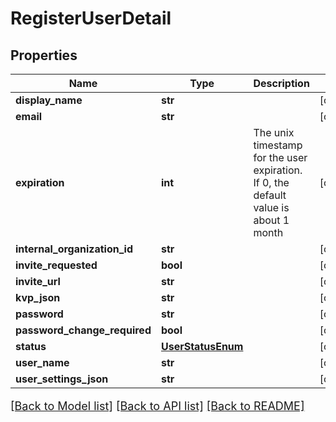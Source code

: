 # RegisterUserDetail

## Properties
Name | Type | Description | Notes
------------ | ------------- | ------------- | -------------
**display_name** | **str** |  | [optional] 
**email** | **str** |  | [optional] 
**expiration** | **int** | The unix timestamp for the user expiration. If 0, the default value is about 1 month | [optional] 
**internal_organization_id** | **str** |  | [optional] 
**invite_requested** | **bool** |  | [optional] 
**invite_url** | **str** |  | [optional] 
**kvp_json** | **str** |  | [optional] 
**password** | **str** |  | [optional] 
**password_change_required** | **bool** |  | [optional] 
**status** | [**UserStatusEnum**](UserStatusEnum.md) |  | [optional] 
**user_name** | **str** |  | [optional] 
**user_settings_json** | **str** |  | [optional] 

[[Back to Model list]](../README.md#documentation-for-models) [[Back to API list]](../README.md#documentation-for-api-endpoints) [[Back to README]](../README.md)

<style>
     p, ul, ol, li { font-size: 18px !important;}
</style>


